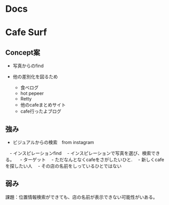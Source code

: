 # Docs

# Cafe Surf

## Concept案
  
  - 写真からのfind 
  
  - 他の差別化を図るため
     - 食べログ
     - hot pepeer 
     - Retty
     - 他のcafeまとめサイト
     - cafe行ったよブログ


## 強み

  - ビジュアルからの検索　from instagram
    
　- インスピレーションfind
　- インスピレーションで写真を選び、検索できる。
　- ターゲット
　- ただなんとなくcafeをさがしたいひと.
　- 新しくcafeを探したい人
　- その店の名前をしっているひとではない

## 弱み


課題：位置情報検索ができても、店の名前が表示できない可能性がいある。

 
